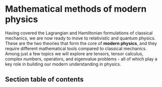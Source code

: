 # Mathematical methods of modern physics

Having covered the Lagrangian and Hamiltonian formulations of classical mechanics, we are now ready to move to relativistic and quantum physics. These are the two theories that form the core of **modern physics**, and they require different mathematical tools compared to classical mechanics. Among just a few topics we will explore are tensors, tensor calculus, complex numbers, operators, and eigenvalue problems - all of which play a key role in building our modern understanding in physics.

## Section table of contents 

```{tableofcontents}
```